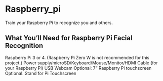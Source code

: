 # Raspberry_pi

<p>Train your Raspberry Pi to recognize you and others.</p>


<h2>What You’ll Need for Raspberry Pi Facial Recognition</h2>
Raspberry Pi 3 or 4. (Raspberry Pi Zero W is not recommended for this project.)
Power supply/microSD/Keyboard/Mouse/Monitor/HDMI Cable (for your Raspberry Pi)
USB Webcam
Optional: 7” Raspberry Pi touchscreen
Optional: Stand for Pi Touchscreen

